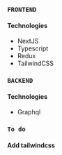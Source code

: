 ### `FRONTEND`
#### Technologies
  - NextJS
  - Typescript
  - Redux
  - TailwindCSS

### `BACKEND`
#### Technologies
  - Graphql

### `To do`
#### Add tailwindcss